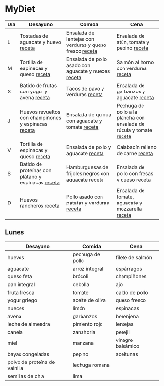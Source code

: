 # MyDiet

| Día | Desayuno                                             | Comida                                                  | Cena                                                  |
| --- | ---------------------------------------------------- | ------------------------------------------------------- | ----------------------------------------------------- |
| L   | Tostadas de aguacate y huevo [receta](https://www.simplyrecipes.com/recipes/avocado_toast_with_soft_boiled_egg/) | Ensalada de lentejas con verduras y queso fresco [receta](https://www.directoalpaladar.com/recetas-de-ensaladas/ensalada-lentejas-verduras-queso-fresco-receta-vegetariana) | Ensalada de atún, tomate y pepino [receta](https://www.comidassaludables.eu/ensalada-de-atun-tomate-y-pepino/) |
| M   | Tortilla de espinacas y queso [receta](https://www.recetasderechupete.com/tortilla-de-espinacas-y-queso/) | Ensalada de pollo asado con aguacate y nueces [receta](https://www.delish.com/es/recetas/ensaladas/a33687231/ensalada-pollo-asado-aguacate/) | Salmón al horno con verduras [receta](https://www.hogarmania.com/cocina/recetas/pescados-mariscos/201006/salmon-al-horno-verduras-6132.html) |
| X   | Batido de frutas con yogur y avena [receta](https://www.verywellfit.com/banana-berry-oat-smoothie-2506887) | Tacos de pavo y verduras [receta](https://www.pequerecetas.com/receta/tacos-de-pavo-y-verduras/) | Ensalada de garbanzos y aguacate [receta](https://www.delish.com/es/recetas/ensaladas/a33536231/ensalada-garbanzos-aguacate/) |
| J   | Huevos revueltos con champiñones y espinacas [receta](https://www.eatwell101.com/spinach-mushroom-egg-muffins-recipe) | Ensalada de quinoa con aguacate y tomate [receta](https://www.comidassaludables.eu/ensalada-de-quinoa-con-aguacate-y-tomate/) | Pechuga de pollo a la plancha con ensalada de rúcula y tomate [receta](https://www.hogarmania.com/cocina/recetas/carnes/201005/pechuga-pollo-plancha-ensalada-rucula-tomate-6071.html) |
| V   | Tortilla de espinacas y queso [receta](https://www.comidassaludables.eu/tortilla-de-espinacas-y-queso/) | Ensalada de pollo y aguacate [receta](https://www.comidassaludables.eu/ensalada-de-pollo-y-aguacate/) | Calabacín relleno de carne [receta](https://www.comidassaludables.eu/calabacin-relleno-de-carne/) |
| S   | Batido de proteínas con plátano y espinacas [receta](https://www.gimmesomeoven.com/green-protein-smoothie-recipe/) | Hamburguesas de frijoles negros con aguacate [receta](https://www.delish.com/es/recetas/platos-principales/a33779160/hamburguesas-frijoles-negros-aguacate/) | Ensalada de pollo con fresas y queso [receta](https://www.comidassaludables.eu/ensalada-de-pollo-con-fresas-y-queso/) |
| D   | Huevos rancheros [receta](https://www.food.com/recipe/huevos-rancheros-24882) | Pollo asado con patatas y verduras [receta](https://www.comidassaludables.eu/pollo-asado-con-patatas-y-verduras/) | Ensalada de tomate, aguacate y mozzarella [receta](https://www.comidassaludables.eu/ensalada-de-tomate-aguacate-y-mozzarella/) | 

## Lunes

| Desayuno | Comida | Cena |
| --- | --- | --- |
| huevos | pechuga de pollo | filete de salmón |
| aguacate | arroz integral | espárragos |
| queso feta | brócoli | champiñones |
| pan integral | cebolla | ajo |
| fruta fresca | tomate | caldo de pollo |
| yogur griego | aceite de oliva | queso fresco |
| nueces | limón | espinacas |
| avena | garbanzos | berenjena |
| leche de almendra | pimiento rojo | lentejas |
| canela | zanahoria | perejil |
| miel | manzana | vinagre balsámico |
| bayas congeladas | pepino | aceitunas |
| polvo de proteína de vainilla | lechuga romana | |
| semillas de chía | lima | |
